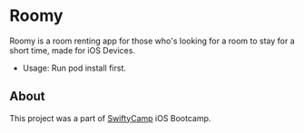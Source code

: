 # Roomy
Roomy is a room renting app for those who's looking for a room to stay for a short time, made for iOS Devices.

- Usage: Run pod install first.

## About

This project was a part of [SwiftyCamp](https://www.facebook.com/SwiftyCamp) iOS Bootcamp.
